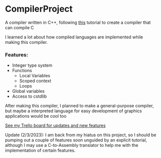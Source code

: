 # CompilerProject
A compiler written in C++, following [this](https://norasandler.com/2017/11/29/Write-a-Compiler.html) tutorial to create a compiler that can compile C

I learned a lot about how compiled languages are implemented while making this compiler.

### Features:
 - Integer type system
 - Functions
   - Local Variables
   - Scoped context
   - Loops
 - Global variables
 - Access to cstdlib

After making this compiler, I planned to make a general-purpose compiler, but maybe a interpreted language for easy development of graphics applications would be cool too

[See my Trello board for updates and new features](https://trello.com/b/TD2Sp6JF/compilerproject)

Update (2/3/2023): I am back from my hiatus on this project, so I should be pumping out a couple of features soon unguided by an explicit tutorial, although I may use a C-to-Assembly translator to help me with the implementation of certain features.